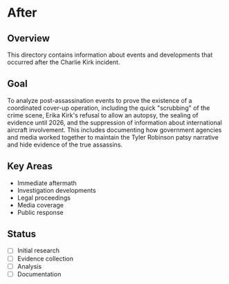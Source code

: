 # After

## Overview
This directory contains information about events and developments that occurred after the Charlie Kirk incident.

## Goal
To analyze post-assassination events to prove the existence of a coordinated cover-up operation, including the quick "scrubbing" of the crime scene, Erika Kirk's refusal to allow an autopsy, the sealing of evidence until 2026, and the suppression of information about international aircraft involvement. This includes documenting how government agencies and media worked together to maintain the Tyler Robinson patsy narrative and hide evidence of the true assassins.

## Key Areas
- Immediate aftermath
- Investigation developments
- Legal proceedings
- Media coverage
- Public response

## Status
- [ ] Initial research
- [ ] Evidence collection
- [ ] Analysis
- [ ] Documentation